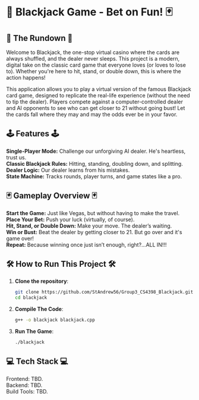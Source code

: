 #  🎲 Blackjack Game - Bet on Fun! 🃏
## 🚂 The Rundown 🚂
Welcome to Blackjack, the one-stop virtual casino where the cards are always shuffled, and the dealer never sleeps. This project is a modern, digital take on the classic card game that everyone loves (or loves to lose to). Whether you're here to hit, stand, or double down, this is where the action happens!

This application allows you to play a virtual version of the famous Blackjack card game, designed to replicate the real-life experience (without the need to tip the dealer). Players compete against a computer-controlled dealer and AI opponents to see who can get closer to 21 without going bust! Let the cards fall where they may and may the odds ever be in your favor.


## 🕹️ Features 🕹️
**Single-Player Mode:** Challenge our unforgiving AI dealer. He's heartless, trust us.<br>
**Classic Blackjack Rules:** Hitting, standing, doubling down, and splitting.<br>
**Dealer Logic:** Our dealer learns from his mistakes.<br>
**State Machine:** Tracks rounds, player turns, and game states like a pro.<br>


## 🃏 Gameplay Overview 🃏

**Start the Game:** Just like Vegas, but without having to make the travel.<br>
**Place Your Bet:** Push your luck (virtually, of course).<br>
**Hit, Stand, or Double Down:** Make your move. The dealer’s waiting.<br>
**Win or Bust:** Beat the dealer by getting closer to 21. But go over and it's game over!<br>
**Repeat:** Because winning once just isn’t enough, right?...ALL IN!!!<br>

## 🛠️ How to Run This Project 🛠️

1. **Clone the repository**:
   ```bash
   git clone https://github.com/StAndrew56/Group3_CS4398_Blackjack.git
   cd blackjack
   ```
2. **Compile The Code**:
   ```bash
   g++ -o blackjack blackjack.cpp
   ```
3. **Run The Game**:
    ```bash
    ./blackjack
    ```

## 💻 Tech Stack 💻

Frontend: TBD.<br>
Backend: TBD.<br>
Build Tools: TBD.<br>



